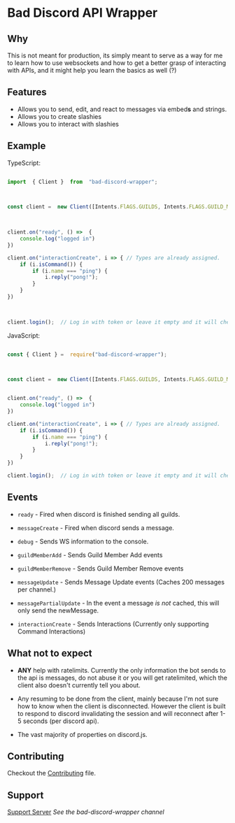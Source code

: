 
# Bad Discord API Wrapper

  

## Why

This is not meant for production, its simply meant to serve as a way for me to learn how to use websockets and how to get a better grasp of interacting with APIs, and it might help you learn the basics as well (?)

  

## Features

- Allows you to send, edit, and react to messages via embed**s** and strings.
- Allows you to create slashies
- Allows you to interact with slashies

  

## Example


TypeScript:

  

```ts

import  { Client }  from  "bad-discord-wrapper";

  

const client =  new Client([Intents.FlAGS.GUILDS, Intents.FLAGS.GUILD_MESSAGES]);  // Intents are provided via direct number or by array. Get the numbers from `Intents.FLAGS`

  

client.on("ready", () =>  {
    console.log("logged in")
})

client.on("interactionCreate", i => { // Types are already assigned.
    if (i.isCommand()) {
        if (i.name === "ping") {
            i.reply("pong!");
        }
    }
})

  

client.login();  // Log in with token or leave it empty and it will check for process.env.DISCORD_TOKEN

```

  

JavaScript:

  

```js

const { Client } =  require("bad-discord-wrapper");

  

const client =  new Client([Intents.FlAGS.GUILDS, Intents.FLAGS.GUILD_MESSAGES]);  // Intents are provided via direct number or by array. Get the numbers from `Intents.FLAGS`


client.on("ready", () =>  {
    console.log("logged in")
})

client.on("interactionCreate", i => { // Types are already assigned.
    if (i.isCommand()) {
        if (i.name === "ping") {
            i.reply("pong!");
        }
    }
})

client.login();  // Log in with token or leave it empty and it will check for process.env.DISCORD_TOKEN

```

## Events

  

-  `ready` - Fired when discord is finished sending all guilds.

-  `messageCreate` - Fired when discord sends a message.

-  `debug` - Sends WS information to the console.

-  `guildMemberAdd` - Sends Guild Member Add events

-  `guildMemberRemove` - Sends Guild Member Remove events

-  `messageUpdate` - Sends Message Update events (Caches 200 messages per channel.)

-  `messagePartialUpdate` - In the event a message *is not* cached, this will only send the newMessage.

-  `interactionCreate` - Sends Interactions (Currently only supporting Command Interactions)

## What not to expect

  

-  **ANY** help with ratelimits. Currently the only information the bot sends to the api is messages, do not abuse it or you will get ratelimited, which the client also doesn't currently tell you about.

- Any resuming to be done from the client, mainly because I'm not sure how to know when the client is disconnected. However the client is built to respond to discord invalidating the session and will reconnect after 1-5 seconds (per discord api).

- The vast majority of properties on discord.js.

  
  

## Contributing

  

Checkout the [Contributing](https://github.com/Nciklol/bad-discord-wrapper/blob/main/CONTRIBUTING.md) file.

  

## Support

  

[Support Server](https://discord.gg/STe9YQgtz2) *See the bad-discord-wrapper channel*